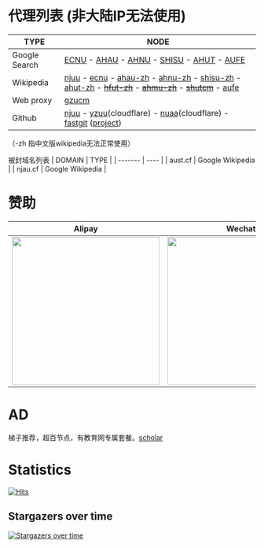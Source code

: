 # 代理列表 (非大陆IP无法使用)

| TYPE | NODE |
| ------- | ---- |
| Google Search | [ECNU](https://search.ecnu.cf) - [AHAU](https://search.ahau.cf) - [AHNU](https://search.ahnu.cf) - [SHISU](https://search.shisu.cf) - [AHUT](https://search.ahut.cf) - [AUFE](https://search.aufe.cf) |
| Wikipedia | [njuu](https://www.wikipedia.njuu.cf) - [ecnu](https://www.wikipedia.ecnu.cf) - [ahau-zh](https://www.wikipedia.ahau.cf) - [ahnu-zh](https://www.wikipedia.ahnu.cf) - [shisu-zh](https://www.wikipedia.shisu.cf) - [ahut-zh](https://www.wikipedia.ahut.cf) - [~~hfut-zh~~](https://www.wikipedia.hfut.cf) - [~~ahmu-zh~~](https://www.wikipedia.ahmu.cf) - [~~shutcm~~](https://www.wikipedia.shutcm.cf) - [aufe](https://www.wikipedia.aufe.cf) |
| Web proxy | [gzucm](https://r9c3z3n2q7uenrz2.gzucm.cf/5ivWKuGp4kO9TIrm.php) |
| Github | [njuu](https://hub.njuu.cf) - [yzuu](https://hub.yzuu.cf)(cloudflare) - [nuaa](https://hub.nuaa.cf)(cloudflare) - [fastgit](https://hub.fgit.cf) ([project](https://github.com/FastGitORG/document/tree/master))|

（-zh 指中文版wikipedia无法正常使用）

被封域名列表
| DOMAIN | TYPE |
| ------- | ---- |
| aust.cf | Google Wikipedia |
| njau.cf | Google Wikipedia |

# 赞助
| Alipay | Wechat |
| ------- | ---- |
| <img src="https://github.com/librarycloud/list/blob/main/aliredqr.jpg" width="300" > | <img src="https://github.com/librarycloud/list/blob/main/mm_reward_qrcode.png" width="300" >|


# AD 
梯子推荐，超百节点，有教育网专属套餐。[scholar](https://dashboard.scholar.eu.org/auth/register?code=librarycloud)

# Statistics
[![Hits](https://hits.seeyoufarm.com/api/count/incr/badge.svg?url=https%3A%2F%2Fgithub.com%2Flibrarycloud%2Flist%2F&count_bg=%2379C83D&title_bg=%23555555&icon=&icon_color=%23E7E7E7&title=hits&edge_flat=false)](https://hits.seeyoufarm.com)

## Stargazers over time

[![Stargazers over time](https://starchart.cc/librarycloud/list.svg)](https://starchart.cc/librarycloud/list)
